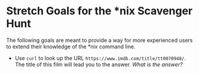# Stretch Goals for the *nix Scavenger Hunt

The following goals are meant to provide a way for more experienced users to
extend their knowledge of the *nix command line.

* Use `curl` to look up the URL `https://www.imdb.com/title/tt0070948/`. The title of this film will lead you to the answer. *What is the answer?*
